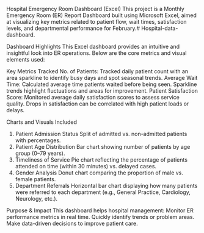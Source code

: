 Hospital Emergency Room Dashboard (Excel)
This project is a Monthly Emergency Room (ER) Report Dashboard built using Microsoft Excel, aimed at visualizing key metrics related to patient flow, wait times, satisfaction levels, and departmental performance for February.# Hospital-data-dashboard.

Dashboard Highlights
This Excel dashboard provides an intuitive and insightful look into ER operations. Below are the core metrics and visual elements used:

Key Metrics Tracked
No. of Patients:
Tracked daily patient count with an area sparkline to identify busy days and spot seasonal trends.
Average Wait Time:
Calculated average time patients waited before being seen. Sparkline trends highlight fluctuations and areas for improvement.
Patient Satisfaction Score:
Monitored average daily satisfaction scores to assess service quality. Drops in satisfaction can be correlated with high patient loads or delays.

Charts and Visuals Included
1. Patient Admission Status
Split of admitted vs. non-admitted patients with percentages.
2. Patient Age Distribution
Bar chart showing number of patients by age group (0–79 years).
3. Timeliness of Service
Pie chart reflecting the percentage of patients attended on time (within 30 minutes) vs. delayed cases.
4. Gender Analysis
Donut chart comparing the proportion of male vs. female patients.
5. Department Referrals
Horizontal bar chart displaying how many patients were referred to each department (e.g., General Practice, Cardiology, Neurology, etc.).

Purpose & Impact
This dashboard helps hospital management:
Monitor ER performance metrics in real time.
Quickly identify trends or problem areas.
Make data-driven decisions to improve patient care.
